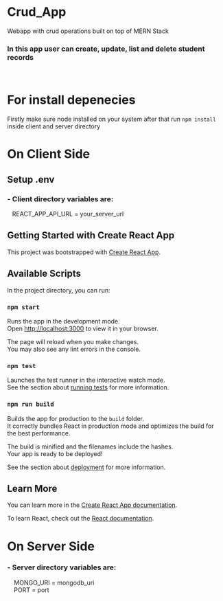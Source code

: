# Crud_App
Webapp with crud operations built on top of MERN Stack
### In this app user can create, update, list and delete student records
<br>

# For install depenecies 
Firstly make sure node installed on your system after that run `npm install` inside client and server directory

# On Client Side
## Setup .env
### - Client directory variables are:
&nbsp;&nbsp;&nbsp;REACT_APP_API_URL = your_server_url
## Getting Started with Create React App

This project was bootstrapped with [Create React App](https://github.com/facebook/create-react-app).

## Available Scripts

In the project directory, you can run:

### `npm start`

Runs the app in the development mode.\
Open [http://localhost:3000](http://localhost:3000) to view it in your browser.

The page will reload when you make changes.\
You may also see any lint errors in the console.

### `npm test`

Launches the test runner in the interactive watch mode.\
See the section about [running tests](https://facebook.github.io/create-react-app/docs/running-tests) for more information.

### `npm run build`

Builds the app for production to the `build` folder.\
It correctly bundles React in production mode and optimizes the build for the best performance.

The build is minified and the filenames include the hashes.\
Your app is ready to be deployed!

See the section about [deployment](https://facebook.github.io/create-react-app/docs/deployment) for more information.


## Learn More

You can learn more in the [Create React App documentation](https://facebook.github.io/create-react-app/docs/getting-started).

To learn React, check out the [React documentation](https://reactjs.org/).

# On Server Side
### - Server directory variables are: 
&nbsp;&nbsp;&nbsp; MONGO_URI = mongodb_uri \
&nbsp;&nbsp;&nbsp; PORT = port 
